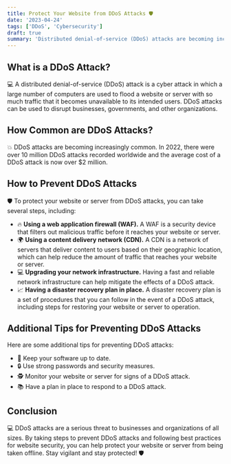 ```yaml
---
title: Protect Your Website from DDoS Attacks 🛡️
date: '2023-04-24'
tags: ['DDoS', 'Cybersecurity']
draft: true
summary: 'Distributed denial-of-service (DDoS) attacks are becoming increasingly common and can result in significant damage to businesses and organizations. Learn about the causes of DDoS attacks, how to prevent them, and tips for protecting your website or server from this devastating cyber attack.'
---
```


## What is a DDoS Attack?

💻 A distributed denial-of-service (DDoS) attack is a cyber attack in which a
large number of computers are used to flood a website or server with so much
traffic that it becomes unavailable to its intended users. DDoS attacks can be
used to disrupt businesses, governments, and other organizations.

## How Common are DDoS Attacks?

💥 DDoS attacks are becoming increasingly common. In 2022, there were over 10
million DDoS attacks recorded worldwide and the average cost of a DDoS attack is
now over $2 million.

## How to Prevent DDoS Attacks

🛡️ To protect your website or server from DDoS attacks, you can take several
steps, including:

- 🔥 **Using a web application firewall (WAF).** A WAF is a security device that
  filters out malicious traffic before it reaches your website or server.
- 🌍 **Using a content delivery network (CDN).** A CDN is a network of servers
  that deliver content to users based on their geographic location, which can
  help reduce the amount of traffic that reaches your website or server.
- 💻 **Upgrading your network infrastructure.** Having a fast and reliable
  network infrastructure can help mitigate the effects of a DDoS attack.
- 📈 **Having a disaster recovery plan in place.** A disaster recovery plan is a
  set of procedures that you can follow in the event of a DDoS attack, including
  steps for restoring your website or server to operation.

## Additional Tips for Preventing DDoS Attacks

Here are some additional tips for preventing DDoS attacks:

- 🔄 Keep your software up to date.
- 🔒 Use strong passwords and security measures.
- 🕵️ Monitor your website or server for signs of a DDoS attack.
- 📚 Have a plan in place to respond to a DDoS attack.

## Conclusion

💻 DDoS attacks are a serious threat to businesses and organizations of all
sizes. By taking steps to prevent DDoS attacks and following best practices for
website security, you can help protect your website or server from being taken
offline. Stay vigilant and stay protected! 🛡️
